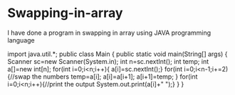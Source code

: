 # Swapping-in-array
I have done a program in swapping in array using JAVA programming language


import java.util.*;
public class Main
{
	public static void main(String[] args) {
	    Scanner sc=new Scanner(System.in);
	    int n=sc.nextInt();
	    int temp;
	    int a[]=new int[n];
	    for(int i=0;i<n;i++){
	        a[i]=sc.nextInt();}
	        for(int i=0;i<n-1;i+=2){//swap the numbers
	            temp=a[i];
	            a[i]=a[i+1];
	            a[i+1]=temp;
	        }
	        for(int i=0;i<n;i++){//print the output
	        System.out.print(a[i]+" ");}
	}
}
